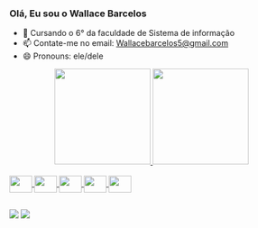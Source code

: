 ### Olá, Eu sou o Wallace Barcelos

- 🌱 Cursando o 6° da faculdade de Sistema de informação
- 📫 Contate-me no email: Wallacebarcelos5@gmail.com
- 😄 Pronouns: ele/dele


<div align="center">
  <a href="https://github.com/WALLLACEBARCELOS">
  <img height="170em" src="https://github-readme-stats.vercel.app/api?username=WALLACEBARCELOS&show_icons=true&theme=dark&include_all_commits=true&count_private=true"/>
  <img height="170em" src="https://github-readme-stats.vercel.app/api/top-langs/?username=WALLACEBARCELOS&layout=compact&langs_count=7&theme=dark"/>
</div>
<div style="display: inline_block"><br>
  
  <img align="center" height="30" width="40" src="https://cdn.jsdelivr.net/gh/devicons/devicon/icons/java/java-original-wordmark.svg" />
  <img align="center" height="30" width="40" src="https://cdn.jsdelivr.net/gh/devicons/devicon/icons/c/c-original.svg" />
  <img align="center" height="30" width="40" src="https://cdn.jsdelivr.net/gh/devicons/devicon/icons/cplusplus/cplusplus-original.svg" />
  <img align="center" height="30" width="40" src="https://cdn.jsdelivr.net/gh/devicons/devicon/icons/python/python-original.svg" />
  <img align="center" height="30" width="40" src="https://cdn.jsdelivr.net/gh/devicons/devicon/icons/jupyter/jupyter-original-wordmark.svg" />
  
           
</div>
  
  ##
  
  <div> 
 
  <a href="https://www.instagram.com/wallacebarcelos/" target="_blank"><img src="https://img.shields.io/badge/-Instagram-%23E4405F?style=for-the-badge&logo=instagram&logoColor=white" target="_blank"></a>
  <a href="https://www.linkedin.com/in/wallace-barcelos-087a3a17a/" target="_blank"><img src="https://img.shields.io/badge/-LinkedIn-%230077B5?style=for-the-badge&logo=linkedin&logoColor=white" target="_blank"></a> 
 
  
</div>
